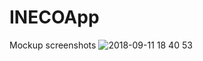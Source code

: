 # INECOApp
Mockup screenshots
![2018-09-11 18 40 53](https://user-images.githubusercontent.com/33824285/45358392-7e925600-b5f3-11e8-8e94-e3478fdb9748.png)
